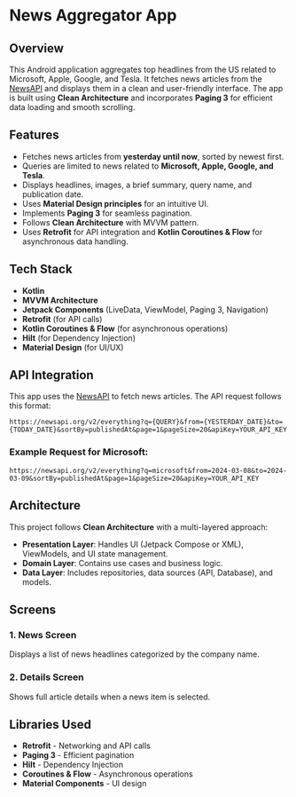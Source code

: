 # News Aggregator App

## Overview
This Android application aggregates top headlines from the US related to Microsoft, Apple, Google, and Tesla. It fetches news articles from the [NewsAPI](https://newsapi.org/) and displays them in a clean and user-friendly interface. The app is built using **Clean Architecture** and incorporates **Paging 3** for efficient data loading and smooth scrolling.

## Features
- Fetches news articles from **yesterday until now**, sorted by newest first.
- Queries are limited to news related to **Microsoft, Apple, Google, and Tesla**.
- Displays headlines, images, a brief summary, query name, and publication date.
- Uses **Material Design principles** for an intuitive UI.
- Implements **Paging 3** for seamless pagination.
- Follows **Clean Architecture** with MVVM pattern.
- Uses **Retrofit** for API integration and **Kotlin Coroutines & Flow** for asynchronous data handling.

## Tech Stack
- **Kotlin**
- **MVVM Architecture**
- **Jetpack Components** (LiveData, ViewModel, Paging 3, Navigation)
- **Retrofit** (for API calls)
- **Kotlin Coroutines & Flow** (for asynchronous operations)
- **Hilt** (for Dependency Injection)
- **Material Design** (for UI/UX)

## API Integration
This app uses the [NewsAPI](https://newsapi.org/) to fetch news articles. The API request follows this format:

```
https://newsapi.org/v2/everything?q={QUERY}&from={YESTERDAY_DATE}&to={TODAY_DATE}&sortBy=publishedAt&page=1&pageSize=20&apiKey=YOUR_API_KEY
```

### Example Request for Microsoft:
```
https://newsapi.org/v2/everything?q=microsoft&from=2024-03-08&to=2024-03-09&sortBy=publishedAt&page=1&pageSize=20&apiKey=YOUR_API_KEY
```

## Architecture
This project follows **Clean Architecture** with a multi-layered approach:
- **Presentation Layer**: Handles UI (Jetpack Compose or XML), ViewModels, and UI state management.
- **Domain Layer**: Contains use cases and business logic.
- **Data Layer**: Includes repositories, data sources (API, Database), and models.

## Screens
### 1. News Screen
Displays a list of news headlines categorized by the company name.

### 2. Details Screen
Shows full article details when a news item is selected.

## Libraries Used
- **Retrofit** - Networking and API calls
- **Paging 3** - Efficient pagination
- **Hilt** - Dependency Injection
- **Coroutines & Flow** - Asynchronous operations
- **Material Components** - UI design

